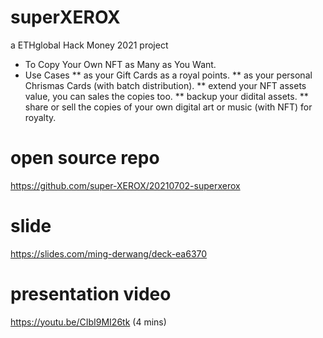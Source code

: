 # superXEROX
a ETHglobal Hack Money 2021 project
* To Copy Your Own NFT as Many as You Want.
* Use Cases
** as your Gift Cards as a royal points.
** as your personal Chrismas Cards (with batch distribution).
** extend your NFT assets value, you can sales the copies too.
** backup your didital assets.
** share or sell the copies of your own digital art or music (with NFT) for royalty.

# open source repo
https://github.com/super-XEROX/20210702-superxerox

# slide
https://slides.com/ming-derwang/deck-ea6370

# presentation video
https://youtu.be/CIbI9MI26tk (4 mins)
